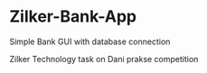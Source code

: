 # Zilker-Bank-App
Simple Bank GUI with database connection

Zilker Technology task on Dani prakse competition
